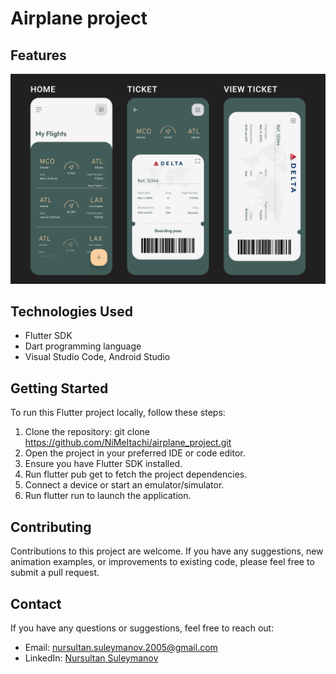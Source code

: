 # Airplane project



## Features

![Airplane project](https://github.com/NiMeItachi/airplane_project/blob/master/airplane_git/screens.png)

## Technologies Used

- Flutter SDK
- Dart programming language
- Visual Studio Code, Android Studio

## Getting Started

To run this Flutter project locally, follow these steps:

1. Clone the repository: git clone https://github.com/NiMeItachi/airplane_project.git
2. Open the project in your preferred IDE or code editor.
3. Ensure you have Flutter SDK installed.
4. Run flutter pub get to fetch the project dependencies.
5. Connect a device or start an emulator/simulator.
6. Run flutter run to launch the application.

## Contributing

Contributions to this project are welcome. If you have any suggestions, new animation examples, or improvements to existing code, please feel free to submit a pull request.

## Contact

If you have any questions or suggestions, feel free to reach out:

- Email: [nursultan.suleymanov.2005@gmail.com](mailto:nursultan.suleymanov.2005@gmail.com)
- LinkedIn: [Nursultan Suleymanov](https://www.linkedin.com/in/nursultan-suleymanov-046561260/)
